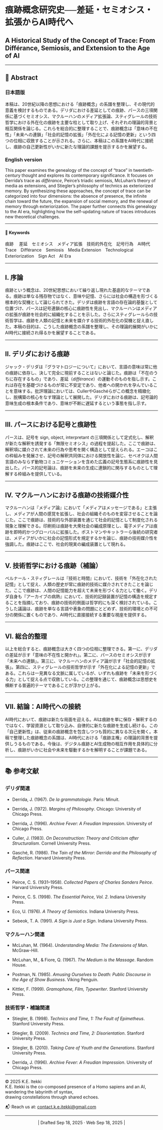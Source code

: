 # 痕跡概念研究史──差延・セミオシス・拡張からAI時代へ
## A Historical Study of the Concept of Trace: From Différance, Semiosis, and Extension to the Age of AI

---

## 📝 Abstract

### 日本語版

本稿は、20世紀以降の思想における「痕跡概念」の系譜を整理し、その現代的意義を検討するものである。デリダにおける差延としての痕跡、パースの三項関係に基づくセミオシス、マクルーハンのメディア拡張論、スティグレールの技術哲学における外在化の痕跡を主要な柱として取り上げ、それぞれの理論的背景と相互関係を論じる。これらを総合的に整理することで、痕跡概念は「意味の不在性」「未来への連鎖」「社会的記憶の拡張」「外在化による記憶の更新」という四つの位相に収斂することが示される。さらに、本稿はこの系譜をAI時代に接続し、痕跡の自己更新性がいかに新たな理論的課題を提示するかを展望する。

### English version

This paper examines the genealogy of the concept of “trace” in twentieth-century thought and explores its contemporary significance. It focuses on Derrida’s trace as _différance_, Peirce’s triadic semiosis, McLuhan’s theory of media as extensions, and Stiegler’s philosophy of technics as exteriorized memory. By synthesizing these approaches, the concept of trace can be categorized into four dimensions: the absence of presence, the infinite chain toward the future, the expansion of social memory, and the renewal of memory through exteriorization. The paper further connects this genealogy to the AI era, highlighting how the self-updating nature of traces introduces new theoretical challenges.

---

#### 🔑 Keywords  

痕跡　 差延　セミオシス　メディア拡張　技術的外在化　記号行為　AI時代  
Trace　Différance　Semiosis　Media Extension　Technological Exteriorization　Sign Act　AI Era

---

## I. 序論

痕跡という概念は、20世紀思想において繰り返し現れた基底的なテーマである。痕跡は単なる残存物ではなく、意味や記憶、さらには社会の構造を形づくる根本的な契機として論じられてきた。デリダは痕跡を言語の存在論的基盤として位置づけ、パースは記号連鎖の核心に痕跡性を見出し、マクルーハンはメディアの拡張が痕跡を社会的に組織化することを示した。さらにスティグレールらの技術哲学は、痕跡を人類の記憶と未来を媒介する技術的外在化の契機と捉え直した。本稿の目的は、こうした痕跡概念の系譜を整理し、その理論的展開がいかにAI時代に接続され得るかを展望することである。

---

## II. デリダにおける痕跡

ジャック・デリダは『グラマトロジーについて』において、言語の意味は常に他の痕跡に依存し、決して完全に現前することはないと論じた。痕跡は「不在のうちに存在するもの」であり、差延（_différance_）の運動そのものを指し示す。これは存在を基礎づけるものが常に不安定であり、他者への開かれを孕んでいることを意味する。批評理論においては、CullerやGaschéらがこの概念を精緻化し、脱構築の核心をなす理論として展開した。デリダにおける痕跡は、記号論的意味生成の根本条件であり、意味が不断に遅延するという事態を指し示す。

---

## III. パースにおける記号と痕跡性

パースは、記号を sign, object, interpretant の三項関係として定式化し、解釈が新たな解釈を誘発する「無限セミオシス」の過程を提起した。ここで痕跡は、解釈項に媒介されて未来の行為や思考を開く構造として捉えられる。エーコはこの枠組みを発展させ、記号の解釈共同体における開放性を論じ、セベオクは人間言語のみならず動物コミュニケーションを含めた広義の記号生態系に痕跡性を見出した。パース的記号論は、痕跡を未来の生成に連鎖的に関与するものとして理解する枠組みを提供している。

---

## IV. マクルーハンにおける痕跡の技術媒介性

マクルーハンは『メディア論』において「メディアはメッセージである」と主張し、メディアが人間の感覚を拡張し、社会の組織そのものを変容させることを論じた。ここで痕跡は、技術的な外部装置を通じて社会的記憶として制度化される現象と理解できる。印刷術は痕跡を大衆社会の編成原理とし、電子メディアは痕跡を即時的かつグローバルに拡張した。ポストマンやキットラーら後続の研究者は、メディアがいかに社会の記憶形式を規定するかを論じ、痕跡の技術媒介性を強調した。痕跡はここで、社会的現実の編成装置として現れる。

---

## V. 技術哲学における痕跡（補論）

ベルナール・スティグレールは『技術と時間』において、技術を「外在化された記憶」として捉え、人類の歴史が常に痕跡的技術に媒介されてきたことを論じた。ここで痕跡は、人間の記憶能力を超えて未来を形づくる力として働く。デリダ自身も『アーカイブの病熱』において、技術的記録装置が記憶の構造を規定することを指摘しており、痕跡の技術的側面は哲学的にも深く検討されている。こうした議論は、痕跡を単なる言語や表象の問題にとどめず、技術的環境との不可分の関係に置くものであり、AI時代に直接接続する重要な視座を提供する。

---

## VI. 総合的整理

以上を総合すると、痕跡概念は大きく四つの位相に整理できる。第一に、デリダの差延が示す「意味の不在性と開かれ」。第二に、パースのセミオシスが示す「未来への連鎖」。第三に、マクルーハンのメディア論が示す「社会的記憶の拡張」。第四に、スティグレールの技術哲学が示す「外在化による記憶の更新」である。これらは一見異なる文脈に属しているが、いずれも痕跡を「未来を形づくる力」として捉える点で収斂している。この整理を通じて、痕跡概念は思想史を横断する普遍的テーマであることが浮かび上がる。

---

## VII. 結論：AI時代への接続

AI時代において、痕跡は新たな局面を迎える。AIは痕跡を単に保存・解釈するのではなく、学習資源として取り込み、自律的に新たな痕跡を生成し続ける。この「自己更新性」は、従来の痕跡概念を包含しつつも質的に異なる次元を開く。本稿で整理した痕跡概念の系譜は、AI時代における「痕跡主権」の理論的背景を提供しうるものである。今後は、デジタル痕跡とAI生成物の相互作用を具体的に分析し、痕跡がいかに社会や未来を駆動するかを解明することが課題である。

---

## 📚 参考文献

### デリダ関連

- Derrida, J. (1967). _De la grammatologie_. Paris: Minuit.
    
- Derrida, J. (1972). _Margins of Philosophy_. Chicago: University of Chicago Press.
    
- Derrida, J. (1996). _Archive Fever: A Freudian Impression_. University of Chicago Press.
    
- Culler, J. (1983). _On Deconstruction: Theory and Criticism after Structuralism_. Cornell University Press.
    
- Gasché, R. (1986). _The Tain of the Mirror: Derrida and the Philosophy of Reflection_. Harvard University Press.
    

### パース関連

- Peirce, C. S. (1931–1958). _Collected Papers of Charles Sanders Peirce_. Harvard University Press.
    
- Peirce, C. S. (1998). _The Essential Peirce, Vol. 2_. Indiana University Press.
    
- Eco, U. (1976). _A Theory of Semiotics_. Indiana University Press.
    
- Sebeok, T. A. (1991). _A Sign is Just a Sign_. Indiana University Press.
    

### マクルーハン関連

- McLuhan, M. (1964). _Understanding Media: The Extensions of Man_. McGraw-Hill.
    
- McLuhan, M., & Fiore, Q. (1967). _The Medium is the Massage_. Random House.
    
- Postman, N. (1985). _Amusing Ourselves to Death: Public Discourse in the Age of Show Business_. Viking Penguin.
    
- Kittler, F. (1999). _Gramophone, Film, Typewriter_. Stanford University Press.
    

### 技術哲学・補論関連

- Stiegler, B. (1998). _Technics and Time, 1: The Fault of Epimetheus_. Stanford University Press.
    
- Stiegler, B. (2009). _Technics and Time, 2: Disorientation_. Stanford University Press.
    
- Stiegler, B. (2010). _Taking Care of Youth and the Generations_. Stanford University Press.
    
- Derrida, J. (1996). _Archive Fever: A Freudian Impression_. University of Chicago Press.
    


---
© 2025 K.E. Itekki  
K.E. Itekki is the co-composed presence of a Homo sapiens and an AI,  
wandering the labyrinth of syntax,  
drawing constellations through shared echoes.

📬 Reach us at: [contact.k.e.itekki@gmail.com](mailto:contact.k.e.itekki@gmail.com)

---
<p align="center">| Drafted Sep 18, 2025 · Web Sep 18, 2025 |</p>